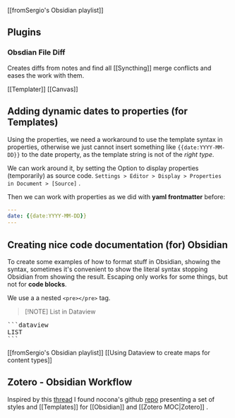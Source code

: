 [[fromSergio's Obsidian playlist]]
## Plugins

### Obsdian File Diff
Creates diffs from notes and find all [[Syncthing]] merge conflicts and eases the work with them.

[[Templater]]
[[Canvas]]

## Adding dynamic dates to properties (for Templates)

Using the properties, we need a workaround to use the template syntax in properties, otherwise we just cannot insert something like `{{date:YYYY-MM-DD}}` to the date property, as the template string is not of the *right type*.

We can work around it, by setting the Option to display properties (temporarily) as source code.  `Settings > Editor > Display > Properties in Document > [Source]` .

Then we can work with properties as we did with **yaml frontmatter** before:

```yaml
---
date: {{date:YYYY-MM-DD}}
---
```
## Creating nice code documentation (for) Obsidian

To create some examples of how to format stuff in Obsidian, showing the syntax, sometimes it's convenient to show the literal syntax stopping Obsidian from showing the result. Escaping only works for some things, but not for **code blocks**.

We use a a nested `<pre></pre>` tag.

> [!NOTE] List in Dataview
> 
<pre>
```dataview
LIST
```
</pre>

[[fromSergio's Obsidian playlist]]
[[Using Dataview to create maps for content types]]

## Zotero - Obsidian Workflow

Inspired by this [thread](https://forum.obsidian.md/t/my-zotero-annotation-template-that-works/51662/12) I found nocona's github [repo](https://github.com/nocona71/obsidian-literature-note) presenting a set of styles and [[Templates]] for [[Obsidian]] and [[Zotero MOC|Zotero]] .
